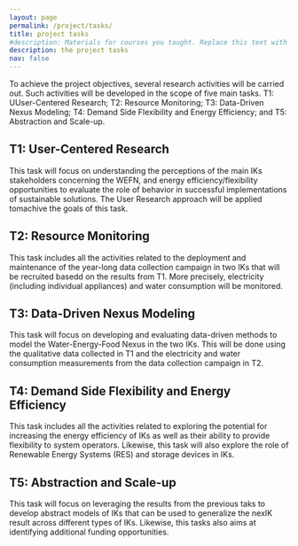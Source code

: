 ```yaml
---
layout: page
permalink: /project/tasks/
title: project tasks
#description: Materials for courses you taught. Replace this text with your description.
description: the project tasks
nav: false
---
```


To achieve the project objectives, several research activities will be carried out. Such activities will be developed in the scope of five main tasks. T1: UUser-Centered Research; T2: Resource Monitoring; T3: Data-Driven Nexus Modeling; T4: Demand Side Flexibility and Energy Efficiency; and T5: Abstraction and Scale-up.

## T1: User-Centered Research

This task will focus on understanding the perceptions of the main IKs stakeholders concerning the WEFN, and energy efficiency/flexibility opportunities to evaluate the role of behavior in successful implementations of sustainable solutions. The User Research approach will be applied tomachive the goals of this task.

## T2: Resource Monitoring

This task includes all the activities related to the deployment and maintenance of the year-long data collection campaign in two IKs that will be recruited basedd on the results from T1. More precisely, electricity (including individual appliances) and water consumption will be monitored.

## T3: Data-Driven Nexus Modeling

This task will focus on developing and evaluating data-driven methods to model the Water-Energy-Food Nexus in the two IKs. This will be done using the qualitative data collected in T1 and the electricity and water consumption measurements from the data collection campaign in T2.

## T4: Demand Side Flexibility and Energy Efficiency

This task includes all the activities related to exploring the potential for increasing the energy efficiency of IKs as well as their ability to provide flexibility to system operators. Likewise, this task will also explore the role of Renewable Energy Systems (RES) and storage devices in IKs.

## T5: Abstraction and Scale-up

This task will focus on leveraging the results from the previous taks to develop abstract models of IKs that can be used to generalize the nexIK result across different types of IKs. Likewise, this tasks also aims at identifying additional funding opportunities.